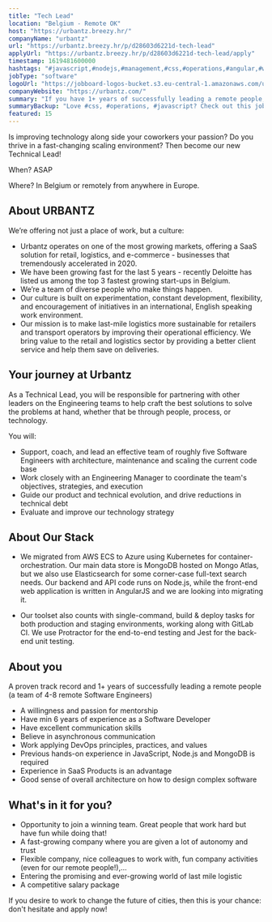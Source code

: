 ```yaml
---
title: "Tech Lead"
location: "Belgium - Remote OK"
host: "https://urbantz.breezy.hr/"
companyName: "urbantz"
url: "https://urbantz.breezy.hr/p/d28603d6221d-tech-lead"
applyUrl: "https://urbantz.breezy.hr/p/d28603d6221d-tech-lead/apply"
timestamp: 1619481600000
hashtags: "#javascript,#nodejs,#management,#css,#operations,#angular,#windows,#kubernetes,#aws,#azure,#marketing"
jobType: "software"
logoUrl: "https://jobboard-logos-bucket.s3.eu-central-1.amazonaws.com/urbantz"
companyWebsite: "https://urbantz.com/"
summary: "If you have 1+ years of successfully leading a remote people, consider applying to Urbantz's job post for a new Tech Lead."
summaryBackup: "Love #css, #operations, #javascript? Check out this job post!"
featured: 15
---
```


Is improving technology along side your coworkers your passion? Do you thrive in a fast-changing scaling environment? Then become our new Technical Lead!

When? ASAP

Where? In Belgium or remotely from anywhere in Europe.

## About URBANTZ

We’re offering not just a place of work, but a culture:

*   Urbantz operates on one of the most growing markets, offering a SaaS solution for retail, logistics, and e-commerce - businesses that tremendously accelerated in 2020.
*   We have been growing fast for the last 5 years - recently Deloitte has listed us among the top 3 fastest growing start-ups in Belgium.
*   We’re a team of diverse people who make things happen.
*   Our culture is built on experimentation, constant development, flexibility, and encouragement of initiatives in an international, English speaking work environment.
*   Our mission is to make last-mile logistics more sustainable for retailers and transport operators by improving their operational efficiency. We bring value to the retail and logistics sector by providing a better client service and help them save on deliveries.

## Your journey at Urbantz

As a Technical Lead, you will be responsible for partnering with other leaders on the Engineering teams to help craft the best solutions to solve the problems at hand, whether that be through people, process, or technology.

You will:

*   Support, coach, and lead an effective team of roughly five Software Engineers with architecture, maintenance and scaling the current code base
*   Work closely with an Engineering Manager to coordinate the team's objectives, strategies, and execution
*   Guide our product and technical evolution, and drive reductions in technical debt
*   Evaluate and improve our technology strategy

## About Our Stack

*   We migrated from AWS ECS to Azure using Kubernetes for container-orchestration. Our main data store is MongoDB hosted on Mongo Atlas, but we also use Elasticsearch for some corner-case full-text search needs. Our backend and API code runs on Node.js, while the front-end web application is written in AngularJS and we are looking into migrating it.

*   Our toolset also counts with single-command, build & deploy tasks for both production and staging environments, working along with GitLab CI. We use Protractor for the end-to-end testing and Jest for the back-end unit testing.

## About you 

A proven track record and 1+ years of successfully leading a remote people (a team of 4-8 remote Software Engineers)

*   A willingness and passion for mentorship
*   Have min 6 years of experience as a Software Developer
*   Have excellent communication skills
*   Believe in asynchronous communication
*   Work applying DevOps principles, practices, and values
*   Previous hands-on experience in JavaScript, Node.js and MongoDB is required
*   Experience in SaaS Products is an advantage
*   Good sense of overall architecture on how to design complex software

## What's in it for you?

*   Opportunity to join a winning team. Great people that work hard but have fun while doing that!
*   A fast-growing company where you are given a lot of autonomy and trust
*   Flexible company, nice colleagues to work with, fun company activities (even for our remote people!),...
*   Entering the promising and ever-growing world of last mile logistic
*   A competitive salary package

If you desire to work to change the future of cities, then this is your chance: don't hesitate and apply now!

